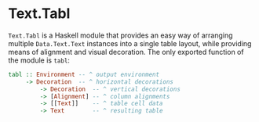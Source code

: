 # Text.Tabl
`Text.Tabl` is a Haskell module that provides an easy way of arranging
multiple `Data.Text.Text` instances into a single table layout, while
providing means of alignment and visual decoration. The only exported function
of the module is `tabl`:

```haskell
tabl :: Environment -- ^ output environment
     -> Decoration  -- ^ horizontal decorations
		 -> Decoration  -- ^ vertical decorations
		 -> [Alignment] -- ^ column alignments
		 -> [[Text]]    -- ^ table cell data
		 -> Text        -- ^ resulting table
```

